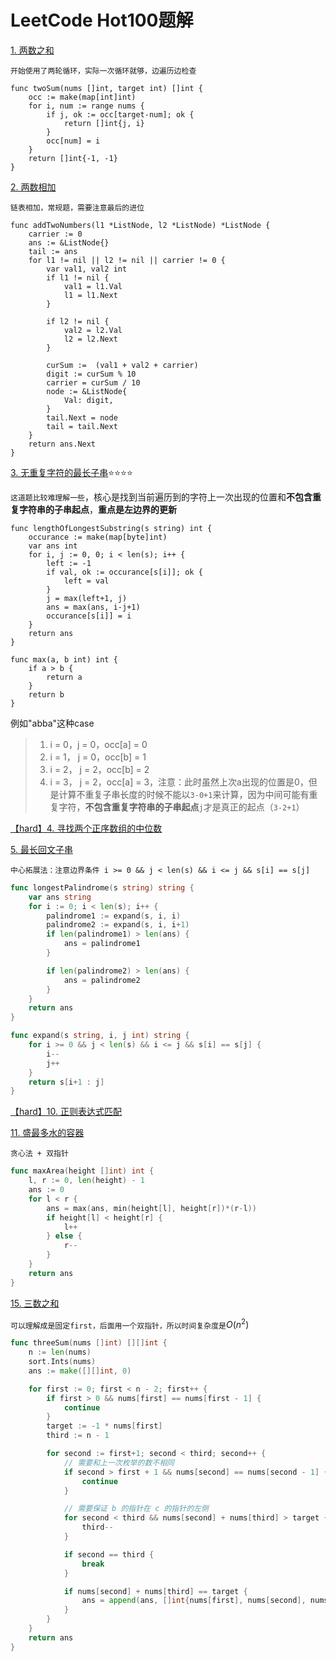 # LeetCode Hot100题解

[1. 两数之和](https://leetcode.cn/problems/two-sum/)

`开始使用了两轮循环，实际一次循环就够，边遍历边检查`

```golang
func twoSum(nums []int, target int) []int {
    occ := make(map[int]int)
    for i, num := range nums {
        if j, ok := occ[target-num]; ok {
            return []int{j, i}
        }
        occ[num] = i
    }
    return []int{-1, -1}
}
```

[2. 两数相加](https://leetcode.cn/problems/add-two-numbers/)

`链表相加，常规题，需要注意最后的进位`

```golang
func addTwoNumbers(l1 *ListNode, l2 *ListNode) *ListNode {
    carrier := 0
    ans := &ListNode{}
    tail := ans
    for l1 != nil || l2 != nil || carrier != 0 {
        var val1, val2 int
        if l1 != nil {
            val1 = l1.Val 
            l1 = l1.Next
        }

        if l2 != nil {
            val2 = l2.Val
            l2 = l2.Next
        }

        curSum :=  (val1 + val2 + carrier)
        digit := curSum % 10 
        carrier = curSum / 10
        node := &ListNode{
            Val: digit,
        }
        tail.Next = node
        tail = tail.Next
    } 
    return ans.Next
}
```

[3. 无重复字符的最长子串](https://leetcode.cn/problems/longest-substring-without-repeating-characters/):star::star::star::star:

`这道题比较难理解一些`，核心是找到当前遍历到的字符上一次出现的位置和**不包含重复字符串的子串起点**，**重点是左边界的更新**

```golang
func lengthOfLongestSubstring(s string) int {
	occurance := make(map[byte]int)
	var ans int
	for i, j := 0, 0; i < len(s); i++ {
		left := -1
		if val, ok := occurance[s[i]]; ok {
			left = val
		}
		j = max(left+1, j)
		ans = max(ans, i-j+1)
		occurance[s[i]] = i
	}
	return ans
}

func max(a, b int) int {
	if a > b {
		return a
	}
	return b
}
```

例如"abba"这种case

>1. i = 0，j = 0，occ[a] = 0
>2. i = 1， j = 0，occ[b] = 1
>3. i = 2， j =  2，occ[b] = 2
>4. i = 3， j =  2，occ[a] = 3，注意：此时虽然上次a出现的位置是0，但是计算不重复子串长度的时候不能以`3-0+1`来计算，因为中间可能有重复字符，**不包含重复字符串的子串起点**`j`才是真正的起点（`3-2+1`）

[【hard】4. 寻找两个正序数组的中位数](https://leetcode.cn/problems/median-of-two-sorted-arrays/)

[5. 最长回文子串](https://leetcode.cn/problems/longest-palindromic-substring/)

`中心拓展法：注意边界条件 i >= 0 && j < len(s) && i <= j && s[i] == s[j]` 

```go
func longestPalindrome(s string) string {
	var ans string
	for i := 0; i < len(s); i++ {
		palindrome1 := expand(s, i, i)
		palindrome2 := expand(s, i, i+1)
		if len(palindrome1) > len(ans) {
			ans = palindrome1
		}

		if len(palindrome2) > len(ans) {
			ans = palindrome2
		}
	}
	return ans
}

func expand(s string, i, j int) string {
	for i >= 0 && j < len(s) && i <= j && s[i] == s[j] {
		i--
		j++
	}
	return s[i+1 : j]
}
```

[【hard】10. 正则表达式匹配](https://leetcode.cn/problems/regular-expression-matching/)

[11. 盛最多水的容器](https://leetcode.cn/problems/container-with-most-water/description/)

`贪心法 + 双指针`

```go
func maxArea(height []int) int {
    l, r := 0, len(height) - 1
    ans := 0
    for l < r {
        ans = max(ans, min(height[l], height[r])*(r-l))
        if height[l] < height[r] {
            l++
        } else {
            r--
        }
    }
    return ans
}
```

[15. 三数之和](https://leetcode.cn/problems/3sum/description/)

`可以理解成是固定first，后面用一个双指针，所以时间复杂度是`$O(n^2)$

```go
func threeSum(nums []int) [][]int {
	n := len(nums)
	sort.Ints(nums)
	ans := make([][]int, 0)

    for first := 0; first < n - 2; first++ {
        if first > 0 && nums[first] == nums[first - 1] {
            continue
        }
        target := -1 * nums[first]
        third := n - 1

        for second := first+1; second < third; second++ {
            // 需要和上一次枚举的数不相同
            if second > first + 1 && nums[second] == nums[second - 1] {
                continue
            }

            // 需要保证 b 的指针在 c 的指针的左侧
            for second < third && nums[second] + nums[third] > target {
                third--
            }

            if second == third {
                break
            }

            if nums[second] + nums[third] == target {
                ans = append(ans, []int{nums[first], nums[second], nums[third]})
            } 
        }
    }
    return ans
}
```



